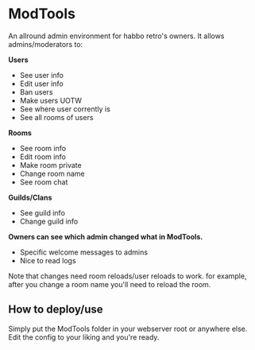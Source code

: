 # ModTools
An allround admin environment for habbo retro's owners. It allows admins/moderators to:

**Users**
 * See user info
 * Edit user info
 * Ban users
 * Make users UOTW
 * See where user corrently is
 * See all rooms of users

**Rooms**
*  See room info
 * Edit room info
 * Make room private
 * Change room name
 * See room chat

**Guilds/Clans**
* See guild info
 * Change guild info

**Owners can see which admin changed what in ModTools.**
* Specific welcome messages to admins
* Nice to read logs

Note that changes need room reloads/user reloads to work. for example, after you change a room name you'll need to reload the room.

## How to deploy/use
Simply put the ModTools folder in your webserver root or anywhere else. Edit the config to your liking and you're ready.
